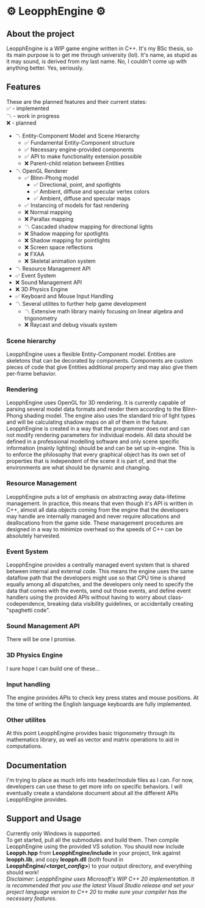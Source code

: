 # ⚙ LeopphEngine ⚙

## About the project
LeopphEngine is a WIP game engine written in C++. It's my BSc thesis, so its main purpose is to get me through university (lol). It's name, as stupid as it may sound, is derived from my last name. No, I couldn't come up with anything better. Yes, seriously.

## Features
These are the planned features and their current states:  
✅ - implemented  
〽️ - work in progress  
❌ - planned  
- 〽️ Entity-Component Model and Scene Hierarchy 
  - ✅ Fundamental Entity-Component structure
  - ✅ Necessary engine-provided components
  - ✅ API to make functionality extension possible
  - ❌ Parent-child relation between Entities
- 〽️ OpenGL Renderer
  - ✅ Blinn-Phong model
    - ✅ Directional, point, and spotlights
    - ✅ Ambient, diffuse and specular vertex colors
    - ✅ Ambient, diffuse and specular maps
  - ✅ Instancing of models for fast rendering
  - ❌ Normal mapping
  - ❌ Parallax mapping
  - 〽️ Cascaded shadow mapping for directional lights 
  - ❌ Shadow mapping for spotlights 
  - ❌ Shadow mapping for pointlights
  - ❌ Screen space reflections
  - ❌ FXAA
  - ❌ Skeletal animation system
- 〽️ Resource Management API
- ✅ Event System
- ❌ Sound Management API
- ❌ 3D Physics Engine
- ✅ Keyboard and Mouse Input Handling
- 〽️ Several utilites to further help game development
  - 〽️ Extensive math library mainly focusing on linear algebra and trigonometry
  - ❌ Raycast and debug visuals system

### Scene hierarchy
LeopphEngine uses a flexible Entity-Component model. Entities are skeletons that can be decorated by components. Components are custom pieces of code that give Entities additional property and may also give them per-frame behavior.

### Rendering
LeopphEngine uses OpenGL for 3D rendering. It is currently capable of parsing several model data formats and render them according to the Blinn-Phong shading model. The engine also uses the standard trio of light types and will be calculating shadow maps on all of them in the future. LeopphEngine is created in a way that the programmer does not and can not modify rendering parameters for individual models. All data should be defined in a professional modelling software and only scene specific information (mainly lighting) should be and can be set up in-engine. This is to enforce the philosophy that every graphical object has its own set of properties that is independent of the scene it is part of, and that the environments are what should be dynamic and changing.

### Resource Management
LeopphEngine puts a lot of emphasis on abstracting away data-lifetime management. In practice, this means that even though it's API is written in C++, almost all data objects coming from the engine that the developers may handle are internally managed and never require allocations and deallocations from the game side. These management procedures are designed in a way to minimize overhead so the speeds of C++ can be absolutely harvested.

### Event System
LeopphEngine provides a centrally managed event system that is shared between internal and external code. This means the engine uses the same dataflow path that the developers might use so that CPU time is shared equally among all dispatches, and the developers only need to specify the data that comes with the events, send out those events, and define event handlers using the provided APIs without having to worry about class-codependence, breaking data visibility guidelines, or accidentally creating "spaghetti code".

### Sound Management API
There will be one I promise.

### 3D Physics Engine
I sure hope I can build one of these...

### Input handling
The engine provides APIs to check key press states and mouse positions. At the time of writing the English language keyboards are fully implemented.

### Other utilites
At this point LeopphEngine provides basic trigonometry through its mathematics library, as well as vector and matrix operations to aid in computations.

## Documentation
I'm trying to place as much info into header/module files as I can. For now, developers can use these to get more info on specific behaviors. I will eventually create a standalone document about all the different APIs LeopphEngine provides.

## Support and Usage
Currently only Windows is supported.  
To get started, pull all the submodules and build them. Then compile LeopphEngine using the provided VS solution.
You should now include **Leopph.hpp** from **LeopphEngine/include** in your project, link against **leopph.lib**, and copy **leopph.dll** (both found in **LeopphEngine/*<target_config>***) to your output directory, and everything should work!  
*Disclaimer: LeopphEngine uses Microsoft's WIP C++ 20 implementation. It is recommended that you use the latest Visual Studio release and set your project language version to C++ 20 to make sure your compiler has the necessary features.*
